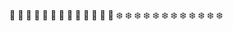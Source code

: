 :star2: :star2: :star2: :star2: :star2: :star2: :star2: :star2: :star2: :star2: :star2: :star2: :star2: :snowflake: :snowflake: :snowflake: :snowflake: :snowflake: :snowflake: :snowflake: :snowflake: :snowflake: :snowflake: :snowflake: :snowflake:
